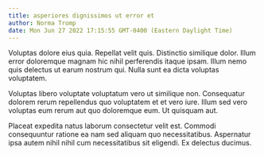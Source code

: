 ```yaml
---
title: asperiores dignissimos ut error et
author: Norma Tromp
date: Mon Jun 27 2022 17:15:55 GMT-0400 (Eastern Daylight Time)
---
```

Voluptas dolore eius quia. Repellat velit quis. Distinctio similique dolor. Illum error doloremque magnam hic nihil perferendis itaque ipsam. Illum nemo quis delectus ut earum nostrum qui. Nulla sunt ea dicta voluptas voluptatem.

 Voluptas libero voluptate voluptatum vero ut similique non. Consequatur dolorem rerum repellendus quo voluptatem et et vero iure. Illum sed vero voluptas eum rerum aut quo doloremque eum. Ut quisquam aut.

 Placeat expedita natus laborum consectetur velit est. Commodi consequuntur ratione ea nam sed aliquam quo necessitatibus. Aspernatur ipsa autem nihil nihil cum necessitatibus sit eligendi. Ex delectus ducimus.